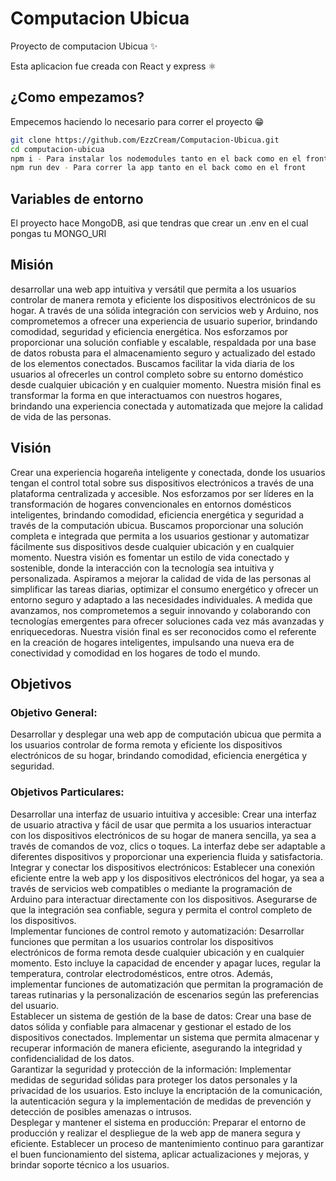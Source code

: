 # Computacion Ubicua

Proyecto de computacion Ubicua ✨

Esta aplicacion fue creada con React y express ⚛️

## ¿Como empezamos?

Empecemos haciendo lo necesario para correr el proyecto 😁

```bash
git clone https://github.com/EzzCream/Computacion-Ubicua.git
cd computacion-ubicua
npm i - Para instalar los nodemodules tanto en el back como en el front
npm run dev - Para correr la app tanto en el back como en el front
```

## Variables de entorno

El proyecto hace MongoDB, asi que tendras que crear un .env en el cual pongas tu MONGO_URI

## Misión
desarrollar una web app intuitiva y versátil que permita a los usuarios controlar de manera remota y eficiente los dispositivos electrónicos de su hogar. A través de una sólida integración con servicios web y Arduino, nos comprometemos a ofrecer una experiencia de usuario superior, brindando comodidad, seguridad y eficiencia energética. Nos esforzamos por proporcionar una solución confiable y escalable, respaldada por una base de datos robusta para el almacenamiento seguro y actualizado del estado de los elementos conectados. Buscamos facilitar la vida diaria de los usuarios al ofrecerles un control completo sobre su entorno doméstico desde cualquier ubicación y en cualquier momento. Nuestra misión final es transformar la forma en que interactuamos con nuestros hogares, brindando una experiencia conectada y automatizada que mejore la calidad de vida de las personas. 
## Visión
Crear una experiencia hogareña inteligente y conectada, donde los usuarios tengan el control total sobre sus dispositivos electrónicos a través de una plataforma centralizada y accesible. Nos esforzamos por ser líderes en la transformación de hogares convencionales en entornos domésticos inteligentes, brindando comodidad, eficiencia energética y seguridad a través de la computación ubicua. Buscamos proporcionar una solución completa e integrada que permita a los usuarios gestionar y automatizar fácilmente sus dispositivos desde cualquier ubicación y en cualquier momento. Nuestra visión es fomentar un estilo de vida conectado y sostenible, donde la interacción con la tecnología sea intuitiva y personalizada. Aspiramos a mejorar la calidad de vida de las personas al simplificar las tareas diarias, optimizar el consumo energético y ofrecer un entorno seguro y adaptado a las necesidades individuales. A medida que avanzamos, nos comprometemos a seguir innovando y colaborando con tecnologías emergentes para ofrecer soluciones cada vez más avanzadas y enriquecedoras. Nuestra visión final es ser reconocidos como el referente en la creación de hogares inteligentes, impulsando una nueva era de conectividad y comodidad en los hogares de todo el mundo. 
## Objetivos
### Objetivo General:
Desarrollar y desplegar una web app de computación ubicua que permita a los usuarios controlar de forma remota y eficiente los dispositivos electrónicos de su hogar, brindando comodidad, eficiencia energética y seguridad.

### Objetivos Particulares:

Desarrollar una interfaz de usuario intuitiva y accesible: Crear una interfaz de usuario atractiva y fácil de usar que permita a los usuarios interactuar con los dispositivos electrónicos de su hogar de manera sencilla, ya sea a través de comandos de voz, clics o toques. La interfaz debe ser adaptable a diferentes dispositivos y proporcionar una experiencia fluida y satisfactoria. \
Integrar y conectar los dispositivos electrónicos: Establecer una conexión eficiente entre la web app y los dispositivos electrónicos del hogar, ya sea a través de servicios web compatibles o mediante la programación de Arduino para interactuar directamente con los dispositivos. Asegurarse de que la integración sea confiable, segura y permita el control completo de los dispositivos. \
Implementar funciones de control remoto y automatización: Desarrollar funciones que permitan a los usuarios controlar los dispositivos electrónicos de forma remota desde cualquier ubicación y en cualquier momento. Esto incluye la capacidad de encender y apagar luces, regular la temperatura, controlar electrodomésticos, entre otros. Además, implementar funciones de automatización que permitan la programación de tareas rutinarias y la personalización de escenarios según las preferencias del usuario. \
Establecer un sistema de gestión de la base de datos: Crear una base de datos sólida y confiable para almacenar y gestionar el estado de los dispositivos conectados. Implementar un sistema que permita almacenar y recuperar información de manera eficiente, asegurando la integridad y confidencialidad de los datos. \
Garantizar la seguridad y protección de la información: Implementar medidas de seguridad sólidas para proteger los datos personales y la privacidad de los usuarios. Esto incluye la encriptación de la comunicación, la autenticación segura y la implementación de medidas de prevención y detección de posibles amenazas o intrusos. \
Desplegar y mantener el sistema en producción: Preparar el entorno de producción y realizar el despliegue de la web app de manera segura y eficiente. Establecer un proceso de mantenimiento continuo para garantizar el buen funcionamiento del sistema, aplicar actualizaciones y mejoras, y brindar soporte técnico a los usuarios.
